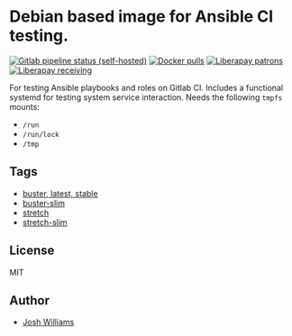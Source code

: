 # Debian based image for Ansible CI testing.
[![Gitlab pipeline status (self-hosted)](https://git.dubzland.net/jdubz/docker-ci-debian/badges/main/pipeline.svg)](https://git.dubzland.net/jdubz/docker-ci-debian)
[![Docker pulls](https://img.shields.io/docker/pulls/jdubz/docker-ci-debian.svg?maxAge=2592000)](https://hub.docker.com/r/jdubz/docker-ci-debian/)
[![Liberapay patrons](https://img.shields.io/liberapay/patrons/jdubz)](https://liberapay.com/jdubz/donate)
[![Liberapay receiving](https://img.shields.io/liberapay/receives/jdubz)](https://liberapay.com/jdubz/donate)

For testing Ansible playbooks and roles on Gitlab CI. Includes a functional
systemd for testing system service interaction.  Needs the following `tmpfs`
mounts:

* `/run`
* `/run/lock`
* `/tmp`

## Tags

- [buster, latest, stable](https://git.dubzland.net/jdubz/docker-ci-debian/blob/buster/Dockerfile)
- [buster-slim](https://git.dubzland.net/jdubz/docker-ci-debian/blob/buster-slim/Dockerfile)
- [stretch](https://git.dubzland.net/jdubz/docker-ci-debian/blob/stretch/Dockerfile)
- [stretch-slim](https://git.dubzland.net/jdubz/docker-ci-debian/blob/stretch-slim/Dockerfile)

## License

MIT

## Author

* [Josh Williams](https://dubzland.net)

